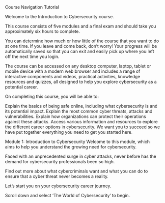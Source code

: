 Course Navigation Tutorial

Welcome to the Introduction to Cybersecurity course.

This course consists of five modules and a final exam and should take you approximately six hours to complete.

You can determine how much or how little of the course that you want to do at one time. If you leave and come back, don’t worry! Your progress will be automatically saved so that you can exit and easily pick up where you left off the next time you login.

The course can be accessed on any desktop computer, laptop, tablet or mobile device with a modern web browser and includes a range of interactive components and videos, practical activities, knowledge resources and quizzes, all designed to help you explore cybersecurity as a potential career.

On completing this course, you will be able to:

Explain the basics of being safe online, including what cybersecurity is and its potential impact.
Explain the most common cyber threats, attacks and vulnerabilities.
Explain how organizations can protect their operations against these attacks.
Access various information and resources to explore the different career options in cybersecurity.
We want you to succeed so we have put together everything you need to get you started here.

Module 1: Introduction to Cybersecurity
Welcome to this module, which aims to help you understand the growing need for cybersecurity.

Faced with an unprecedented surge in cyber attacks, never before has the demand for cybersecurity professionals been so high.

Find out more about what cybercriminals want and what you can do to ensure that a cyber threat never becomes a reality. 

Let’s start you on your cybersecurity career journey. 

Scroll down  and select ‘The World of Cybersecurity’ to begin.




